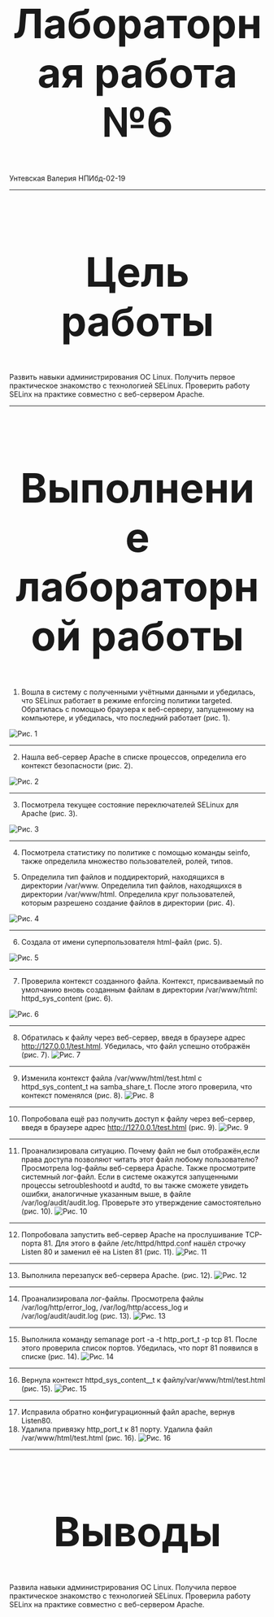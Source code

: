 <style>
h1 {
    font-size: 80px;
    text-align: center;
}
h2 {
    font-size: 60px;
}
{
    text-align: justify;

}
section.fio {
    text-align: right;
}
</style>


# Лабораторная работа №6
<!-- _class: fio -->
Унтевская Валерия
НПИбд-02-19

---

# Цель работы

Развить навыки администрирования ОС Linux. Получить первое практическое знакомство с технологией SELinux. Проверить работу SELinx на практике совместно с веб-сервером Apache.

---

# Выполнение лабораторной работы

1. Вошла в систему с полученными учётными данными и убедилась, что SELinux работает в режиме enforcing политики targeted. Обратилась с помощью браузера к веб-серверу, запущенному на компьютере, и убедилась, что последний работает (рис. 1).

![Рис. 1](imag/1.png) 

---

2. Нашла веб-сервер Apache в списке процессов, определила его контекст безопасности (рис. 2).

![Рис. 2](imag/2.png)

---

3. Посмотрела текущее состояние переключателей SELinux для Apache (рис. 3).

![Рис. 3](imag/3.png)

---

4. Посмотрела статистику по политике с помощью команды seinfo, также определила множество пользователей, ролей, типов.

5. Определила тип файлов и поддиректорий, находящихся в директории /var/www. Определила тип файлов, находящихся в директории /var/www/html. Определила круг пользователей, которым разрешено создание файлов в директории (рис. 4).

![Рис. 4](imag/4.png)

---

6. Создала от имени суперпользователя html-файл (рис. 5).

![Рис. 5](imag/5.png)

---

7. Проверила контекст созданного файла. Контекст, присваиваемый по умолчанию вновь созданным файлам в директории /var/www/html: httpd_sys_content (рис. 6).

![Рис. 6](imag/6.png)

---

8. Обратилась к файлу через веб-сервер, введя в браузере адрес http://127.0.0.1/test.html. Убедилась, что файл успешно отображён (рис. 7).
![Рис. 7](imag/7.png)

---

9. Изменила контекст файла /var/www/html/test.html с httpd_sys_content_t на samba_share_t. После этого проверила, что контекст поменялся (рис. 8).
![Рис. 8](imag/8.png)

---

10. Попробовала ещё раз получить доступ к файлу через веб-сервер, введя в браузере адрес http://127.0.0.1/test.html (рис. 9).
![Рис. 9](imag/9.png)

---

11. Проанализировала ситуацию. Почему файл не был отображён,если права доступа позволяют читать этот файл любому пользователю? Просмотрела log-файлы веб-сервера Apache. Также просмотрите системный лог-файл. Если в системе окажутся запущенными процессы setroubleshootd и audtd, то вы также сможете увидеть ошибки, аналогичные указанным выше, в файле /var/log/audit/audit.log. Проверьте это утверждение самостоятельно (рис. 10).
![Рис. 10](imag/10.png)

---

12. Попробовала запустить веб-сервер Apache на прослушивание ТСР-порта 81. Для этого в файле /etc/httpd/httpd.conf нашёл строчку Listen 80 и заменил её на Listen 81 (рис. 11).
![Рис. 11](imag/11.png)

---

13. Выполнила перезапуск веб-сервера Apache. (рис. 12).
![Рис. 12](imag/12.png)

---

14. Проанализировала лог-файлы. Просмотрела файлы /var/log/http/error_log, /var/log/http/access_log и /var/log/audit/audit.log (рис. 13).
![Рис. 13](imag/13.png)

---

15. Выполнила команду semanage port -a -t http_port_t -р tcp 81. После этого проверила список портов. Убедилась, что порт 81 появился в списке (рис. 14).
![Рис. 14](imag/14.png)

---

16. Вернула контекст httpd_sys_cоntent__t к файлу/var/www/html/test.html (рис. 15).
![Рис. 15](imag/15.png)

---

17. Исправила обратно конфигурационный файл apache, вернув Listen80.
18. Удалила привязку http_port_t к 81 порту. Удалила файл /var/www/html/test.html (рис. 16).
![Рис. 16](imag/16.png)

---

# Выводы

Развила навыки администрирования ОС Linux. Получила первое практическое знакомство с технологией SELinux. Проверила работу SELinx на практике совместно с веб-сервером Apache.
